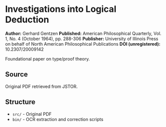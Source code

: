 # Investigations into Logical Deduction

**Author:** Gerhard Gentzen
**Published:** American Philosophical Quarterly, Vol. 1, No. 4 (October 1964), pp. 288-306
**Publisher:** University of Illinois Press on behalf of North American Philosophical Publications
**DOI (unregistered):** 10.2307/20009142

Foundational paper on type/proof theory.

## Source

Original PDF retrieved from JSTOR.

## Structure

- `src/` - Original PDF
- `bin/` - OCR extraction and correction scripts
